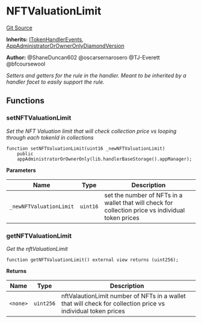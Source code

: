 # NFTValuationLimit
[Git Source](https://github.com/thrackle-io/tron/blob/9665732f3266b703cc028112f97a9a18c551bb91/src/client/token/handler/ruleContracts/NFTValuationLimit.sol)

**Inherits:**
[ITokenHandlerEvents](/src/common/IEvents.sol/interface.ITokenHandlerEvents.md), [AppAdministratorOrOwnerOnlyDiamondVersion](/src/client/token/handler/common/AppAdministratorOrOwnerOnlyDiamondVersion.sol/contract.AppAdministratorOrOwnerOnlyDiamondVersion.md)

**Author:**
@ShaneDuncan602 @oscarsernarosero @TJ-Everett @bfcoursewool

*Setters and getters for the rule in the handler. Meant to be inherited by a handler
facet to easily support the rule.*


## Functions
### setNFTValuationLimit

*Set the NFT Valuation limit that will check collection price vs looping through each tokenId in collections*


```solidity
function setNFTValuationLimit(uint16 _newNFTValuationLimit)
    public
    appAdministratorOrOwnerOnly(lib.handlerBaseStorage().appManager);
```
**Parameters**

|Name|Type|Description|
|----|----|-----------|
|`_newNFTValuationLimit`|`uint16`|set the number of NFTs in a wallet that will check for collection price vs individual token prices|


### getNFTValuationLimit

*Get the nftValuationLimit*


```solidity
function getNFTValuationLimit() external view returns (uint256);
```
**Returns**

|Name|Type|Description|
|----|----|-----------|
|`<none>`|`uint256`|nftValautionLimit number of NFTs in a wallet that will check for collection price vs individual token prices|


